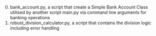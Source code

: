 0. bank_account.py, a script that create a Simple Bank Account Class utilised by another script main.py via command line arguments for banking operations
1. robust_division_calculator.py, a script that contains the division logic including error handling

